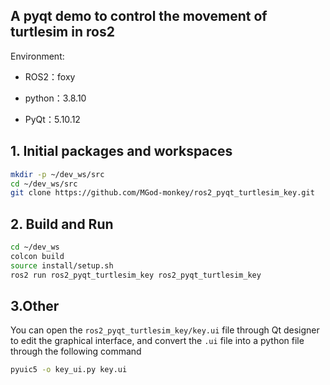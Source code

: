 ## A pyqt demo to control the movement of turtlesim in ros2

Environment:

- ROS2：foxy

- python：3.8.10
- PyQt：5.10.12

## 1. Initial packages and workspaces

```sh
mkdir -p ~/dev_ws/src
cd ~/dev_ws/src
git clone https://github.com/MGod-monkey/ros2_pyqt_turtlesim_key.git
```

## 2. Build and Run

```sh
cd ~/dev_ws
colcon build
source install/setup.sh
ros2 run ros2_pyqt_turtlesim_key ros2_pyqt_turtlesim_key
```

## 3.Other

You can open the `ros2_pyqt_turtlesim_key/key.ui` file through Qt designer to edit the graphical interface, and convert the `.ui` file into a python file through the following command

```sh
pyuic5 -o key_ui.py key.ui
```

